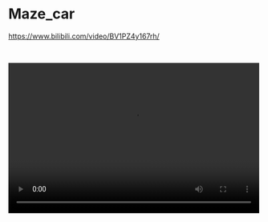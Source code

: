 # Maze_car
https://www.bilibili.com/video/BV1PZ4y167rh/

<Br/>

<video src="//player.bilibili.com/player.html?aid=382358637&bvid=BV1PZ4y167rh&cid=551879559&page=1" controls="controls" width="500" height="300">您的浏览器不支持播放该视频！</video>

<Br/>
